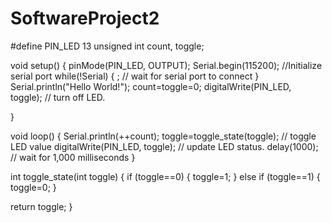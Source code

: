 # SoftwareProject2

#define PIN_LED 13
unsigned int count, toggle;

void setup() {
  pinMode(PIN_LED, OUTPUT);
  Serial.begin(115200); //Initialize serial port
  while(!Serial) {
    ; // wait for serial port to connect
  }
  Serial.println("Hello World!");
  count=toggle=0;
  digitalWrite(PIN_LED, toggle); // turn off LED.

}

void loop() {
  Serial.println(++count); 
  toggle=toggle_state(toggle); // toggle LED value
  digitalWrite(PIN_LED, toggle); // update LED status.
  delay(1000); // wait for 1,000 milliseconds
}

int toggle_state(int toggle) {
  if (toggle==0) {
    toggle=1;
  }
  else if (toggle==1) {
    toggle=0;
  }
  
  return toggle;
}
